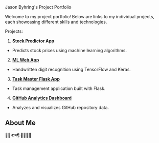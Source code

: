 Jason Byhring's Project Portfolio

Welcome to my project portfolio! Below are links to my individual projects, each showcasing different skills and technologies. 

Projects:
1. **[Stock Predictor App](https://your-streamlit-cloud-url-for-stock-predictor)**
- Predicts stock prices using machine learning algorithms.
2. **[ML Web App]()**
- Handwritten digit recognition using TensorFlow and Keras.
3. **[Task Master Flask App](https://your-streamlit-cloud-url-for-task-master-flask-app)**
- Task management application built with Flask.
4. **[GitHub Analytics Dashboard]([https://your-streamlit-cloud-url-for-github-analytics-dashboard](https://2fzad6p7hpzezixf9a5f4w.streamlit.app/))**
- Analyzes and visualizes GitHub repository data.
## About Me
🧠🐍🐟🌏🎯🍍🌿💥

